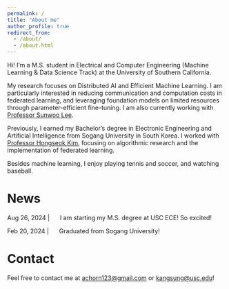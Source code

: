 ```yaml
---
permalink: /
title: "About me"
author_profile: true
redirect_from: 
  - /about/
  - /about.html
---
```


Hi! I’m a M.S. student in Electrical and Computer Engineering (Machine Learning & Data Science Track) at the University of Southern California.

My research focuses on Distributed AI and Efficient Machine Learning. I am particularly interested in reducing communication and computation costs in federated learning, and leveraging foundation models on limited resources through parameter-efficient fine-tuning. I am also currently working with [Professor Sunwoo Lee](https://sites.google.com/view/sunwoolee/home).

Previously, I earned my Bachelor’s degree in Electronic Engineering and Artificial Intelligence from Sogang University in South Korea. I worked with [Professor Hongseok Kim](https://nice.sogang.ac.kr/), focusing on algorithmic research and the implementation of federated learning.

Besides machine learning, I enjoy playing tennis and soccer, and watching baseball.

News
======
Aug 26, 2024 \|&nbsp;&nbsp;&nbsp;&nbsp;&nbsp;&nbsp;I am starting my M.S. degree at USC ECE! So excited!

Feb 20, 2024 \|&nbsp;&nbsp;&nbsp;&nbsp;&nbsp;&nbsp;Graduated from Sogang University!

Contact
======
Feel free to contact me at [achorn123@gmail.com](mailto:achorn123@gmail.com) or [kangsung@usc.edu](mailto:kangsung@usc.edu)!
